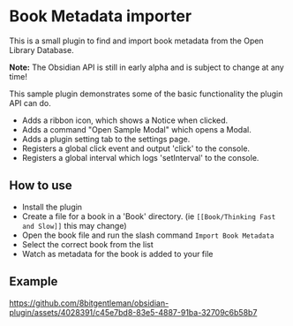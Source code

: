 # Book Metadata importer

This is a small plugin to find and import book metadata from the Open Library Database. 

**Note:** The Obsidian API is still in early alpha and is subject to change at any time!

This sample plugin demonstrates some of the basic functionality the plugin API can do.
- Adds a ribbon icon, which shows a Notice when clicked.
- Adds a command "Open Sample Modal" which opens a Modal.
- Adds a plugin setting tab to the settings page.
- Registers a global click event and output 'click' to the console.
- Registers a global interval which logs 'setInterval' to the console.

## How to use

- Install the plugin
- Create a file for a book in a 'Book' directory. (ie `[[Book/Thinking Fast and Slow]]` this may change)
- Open the book file and run the slash command `Import Book Metadata`
- Select the correct book from the list 
- Watch as metadata for the book is added to your file

## Example


https://github.com/8bitgentleman/obsidian-plugin/assets/4028391/c45e7bd8-83e5-4887-91ba-32709c6b58b7

